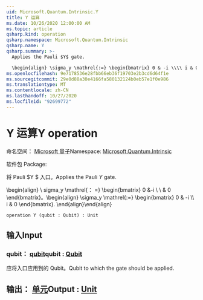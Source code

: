 ```yaml
---
uid: Microsoft.Quantum.Intrinsic.Y
title: Y 运算
ms.date: 10/26/2020 12:00:00 AM
ms.topic: article
qsharp.kind: operation
qsharp.namespace: Microsoft.Quantum.Intrinsic
qsharp.name: Y
qsharp.summary: >-
  Applies the Pauli $Y$ gate.

  \begin{align} \sigma_y \mathrel{:=} \begin{bmatrix} 0 & -i \\\\ i & 0 \end{bmatrix}. \end{align}
ms.openlocfilehash: 9e7178536e28fbb66eb36f19703e2b3cd6d64f1e
ms.sourcegitcommit: 29e0d88a30e4166fa580132124b0eb57e1f0e986
ms.translationtype: MT
ms.contentlocale: zh-CN
ms.lasthandoff: 10/27/2020
ms.locfileid: "92699772"
---
```

# <a name="y-operation"></a><span data-ttu-id="992ce-102">Y 运算</span><span class="sxs-lookup"><span data-stu-id="992ce-102">Y operation</span></span>

<span data-ttu-id="992ce-103">命名空间： [Microsoft 量子](xref:Microsoft.Quantum.Intrinsic)</span><span class="sxs-lookup"><span data-stu-id="992ce-103">Namespace: [Microsoft.Quantum.Intrinsic](xref:Microsoft.Quantum.Intrinsic)</span></span>

<span data-ttu-id="992ce-104">软件包 [](https://nuget.org/packages/)</span><span class="sxs-lookup"><span data-stu-id="992ce-104">Package: [](https://nuget.org/packages/)</span></span>


<span data-ttu-id="992ce-105">将 Pauli $Y $ 入口。</span><span class="sxs-lookup"><span data-stu-id="992ce-105">Applies the Pauli $Y$ gate.</span></span>

<span data-ttu-id="992ce-106">\begin{align} \ sigma_y \mathrel{： =} \begin{bmatrix} 0 &-i \\ \\ & 0 \end{bmatrix}。</span><span class="sxs-lookup"><span data-stu-id="992ce-106">\begin{align} \sigma_y \mathrel{:=} \begin{bmatrix} 0 & -i \\\\ i & 0 \end{bmatrix}.</span></span>
<span data-ttu-id="992ce-107">\end{align}</span><span class="sxs-lookup"><span data-stu-id="992ce-107">\end{align}</span></span>

```qsharp
operation Y (qubit : Qubit) : Unit
```


## <a name="input"></a><span data-ttu-id="992ce-108">输入</span><span class="sxs-lookup"><span data-stu-id="992ce-108">Input</span></span>

### <a name="qubit--qubit"></a><span data-ttu-id="992ce-109">qubit： [qubit](xref:microsoft.quantum.lang-ref.qubit)</span><span class="sxs-lookup"><span data-stu-id="992ce-109">qubit : [Qubit](xref:microsoft.quantum.lang-ref.qubit)</span></span>

<span data-ttu-id="992ce-110">应将入口应用到的 Qubit。</span><span class="sxs-lookup"><span data-stu-id="992ce-110">Qubit to which the gate should be applied.</span></span>



## <a name="output--unit"></a><span data-ttu-id="992ce-111">输出： [单元](xref:microsoft.quantum.lang-ref.unit)</span><span class="sxs-lookup"><span data-stu-id="992ce-111">Output : [Unit](xref:microsoft.quantum.lang-ref.unit)</span></span>

